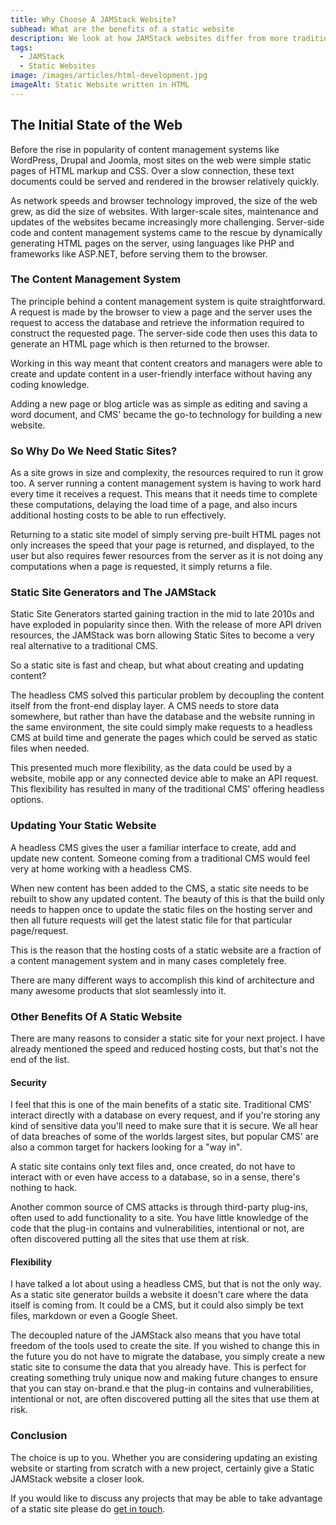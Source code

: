 ```yaml
---
title: Why Choose A JAMStack Website?
subhead: What are the benefits of a static website
description: We look at how JAMStack websites differ from more traditional CMS based technologies like Drupal, Joomla and Wordpress Websites
tags:
  - JAMStack
  - Static Websites
image: /images/articles/html-development.jpg
imageAlt: Static Website written in HTML
---
```


## The Initial State of the Web

Before the rise in popularity of content management systems like WordPress, Drupal and Joomla, most sites on the web were simple static pages of HTML markup and CSS. Over a slow connection, these text documents could be served and rendered in the browser relatively quickly.

As network speeds and browser technology improved, the size of the web grew, as did the size of websites. With larger-scale sites, maintenance and updates of the websites became increasingly more challenging. Server-side code and content management systems came to the rescue by dynamically generating HTML pages on the server, using languages like PHP and frameworks like ASP.NET, before serving them to the browser.

### The Content Management System

The principle behind a content management system is quite straightforward. A request is made by the browser to view a page and the server uses the request to access the database and retrieve the information required to construct the requested page. The server-side code then uses this data to generate an HTML page which is then returned to the browser.

Working in this way meant that content creators and managers were able to create and update content in a user-friendly interface without having any coding knowledge.

Adding a new page or blog article was as simple as editing and saving a word document, and CMS' became the go-to technology for building a new website.

### So Why Do We Need Static Sites?

As a site grows in size and complexity, the resources required to run it grow too. A server running a content management system is having to work hard every time it receives a request. This means that it needs time to complete these computations, delaying the load time of a page, and also incurs additional hosting costs to be able to run effectively.

Returning to a static site model of simply serving pre-built HTML pages not only increases the speed that your page is returned, and displayed, to the user but also requires fewer resources from the server as it is not doing any computations when a page is requested, it simply returns a file.

### Static Site Generators and The JAMStack

Static Site Generators started gaining traction in the mid to late 2010s and have exploded in popularity since then. With the release of more API driven resources, the JAMStack was born allowing Static Sites to become a very real alternative to a traditional CMS.

So a static site is fast and cheap, but what about creating and updating content?

The headless CMS solved this particular problem by decoupling the content itself from the front-end display layer. A CMS needs to store data somewhere, but rather than have the database and the website running in the same environment, the site could simply make requests to a headless CMS at build time and generate the pages which could be served as static files when needed.

This presented much more flexibility, as the data could be used by a website, mobile app or any connected device able to make an API request. This flexibility has resulted in many of the traditional CMS' offering headless options.

### Updating Your Static Website

A headless CMS gives the user a familiar interface to create, add and update new content. Someone coming from a traditional CMS would feel very at home working with a headless CMS.

When new content has been added to the CMS, a static site needs to be rebuilt to show any updated content. The beauty of this is that the build only needs to happen once to update the static files on the hosting server and then all future requests will get the latest static file for that particular page/request.

This is the reason that the hosting costs of a static website are a fraction of a content management system and in many cases completely free.

There are many different ways to accomplish this kind of architecture and many awesome products that slot seamlessly into it.

### Other Benefits Of A Static Website

There are many reasons to consider a static site for your next project. I have already mentioned the speed and reduced hosting costs, but that's not the end of the list.

#### Security

I feel that this is one of the main benefits of a static site. Traditional CMS' interact directly with a database on every request, and if you're storing any kind of sensitive data you'll need to make sure that it is secure. We all hear of data breaches of some of the worlds largest sites, but popular CMS' are also a common target for hackers looking for a "way in".

A static site contains only text files and, once created, do not have to interact with or even have access to a database, so in a sense, there's nothing to hack.

Another common source of CMS attacks is through third-party plug-ins, often used to add functionality to a site. You have little knowledge of the code that the plug-in contains and vulnerabilities, intentional or not, are often discovered putting all the sites that use them at risk.

#### Flexibility

I have talked a lot about using a headless CMS, but that is not the only way. As a static site generator builds a website it doesn't care where the data itself is coming from. It could be a CMS, but it could also simply be text files, markdown or even a Google Sheet.

The decoupled nature of the JAMStack also means that you have total freedom of the tools used to create the site. If you wished to change this in the future you do not have to migrate the database, you simply create a new static site to consume the data that you already have. This is perfect for creating something truly unique now and making future changes to ensure that you can stay on-brand.e that the plug-in contains and vulnerabilities, intentional or not, are often discovered putting all the sites that use them at risk.

### Conclusion

The choice is up to you. Whether you are considering updating an existing website or starting from scratch with a new project, certainly give a Static JAMStack website a closer look.

If you would like to discuss any projects that may be able to take advantage of a static site please do [get in touch](/contact).
